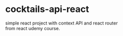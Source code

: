 # cocktails-api-react
simple react project with context API and react router <br/>
from react udemy course.
